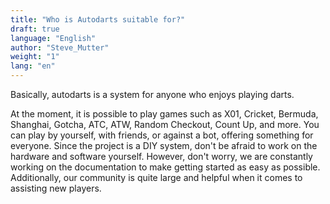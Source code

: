 ```yaml
---
title: "Who is Autodarts suitable for?"
draft: true
language: "English"
author: "Steve_Mutter"
weight: "1"
lang: "en"
---
```


Basically, autodarts is a system for anyone who enjoys playing darts. 

At the moment, it is possible to play games such as X01, Cricket, Bermuda, Shanghai, Gotcha, ATC, ATW, Random Checkout, Count Up, and more. You can play by yourself, with friends, or against a bot, offering something for everyone. Since the project is a DIY system, don't be afraid to work on the hardware and software yourself. However, don't worry, we are constantly working on the documentation to make getting started as easy as possible. Additionally, our community is quite large and helpful when it comes to assisting new players.

[comment]: <> ({{< button href="https://github.com/thegeeklab/hugo-geekdoc" >}}Contribute{{< /button >}})